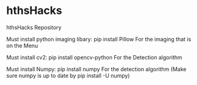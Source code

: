 # hthsHacks
hthsHacks Repository

Must install python imaging libary: pip install Pillow
For the imaging that is on the Menu

Must install cv2: pip install opencv-python
For the Detection algorithm

Must install Numpy: pip install numpy
For the detection algorithm 
(Make sure numpy is up to date by pip install -U numpy)